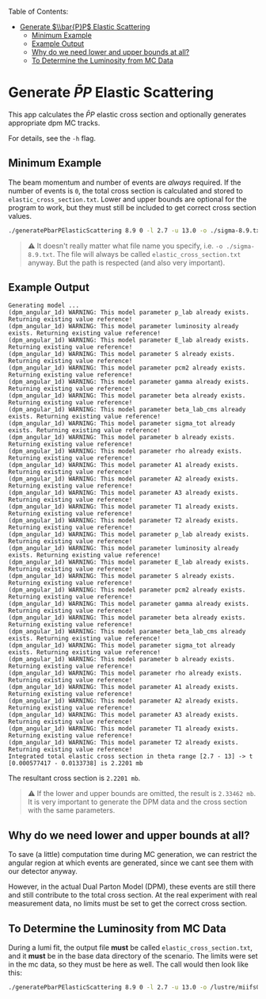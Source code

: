 Table of Contents:

- [Generate $\\bar{P}P$ Elastic Scattering](#generate-barpp-elastic-scattering)
  - [Minimum Example](#minimum-example)
  - [Example Output](#example-output)
  - [Why do we need lower and upper bounds at all?](#why-do-we-need-lower-and-upper-bounds-at-all)
  - [To Determine the Luminosity from MC Data](#to-determine-the-luminosity-from-mc-data)

# Generate $\bar{P}P$ Elastic Scattering

This app calculates the $\bar{P}P$ elastic cross section and optionally generates appropriate dpm MC tracks.

For details, see the `-h` flag.

## Minimum Example

The beam momentum and number of events are *always* required. If the number of events is `0`, the total cross section is calculated and stored to `elastic_cross_section.txt`. Lower and upper bounds are optional for the program to work, but they must still be included to get correct cross section values.

```bash
./generatePbarPElasticScattering 8.9 0 -l 2.7 -u 13.0 -o ./sigma-8.9.txt
```

> :warning: It doesn't really matter what file name you specify, i.e. `-o ./sigma-8.9.txt`. The file will always be called `elastic_cross_section.txt` anyway. But the path is respected (and also very important).

## Example Output

```
Generating model ... 
(dpm_angular_1d) WARNING: This model parameter p_lab already exists. Returning existing value reference!
(dpm_angular_1d) WARNING: This model parameter luminosity already exists. Returning existing value reference!
(dpm_angular_1d) WARNING: This model parameter E_lab already exists. Returning existing value reference!
(dpm_angular_1d) WARNING: This model parameter S already exists. Returning existing value reference!
(dpm_angular_1d) WARNING: This model parameter pcm2 already exists. Returning existing value reference!
(dpm_angular_1d) WARNING: This model parameter gamma already exists. Returning existing value reference!
(dpm_angular_1d) WARNING: This model parameter beta already exists. Returning existing value reference!
(dpm_angular_1d) WARNING: This model parameter beta_lab_cms already exists. Returning existing value reference!
(dpm_angular_1d) WARNING: This model parameter sigma_tot already exists. Returning existing value reference!
(dpm_angular_1d) WARNING: This model parameter b already exists. Returning existing value reference!
(dpm_angular_1d) WARNING: This model parameter rho already exists. Returning existing value reference!
(dpm_angular_1d) WARNING: This model parameter A1 already exists. Returning existing value reference!
(dpm_angular_1d) WARNING: This model parameter A2 already exists. Returning existing value reference!
(dpm_angular_1d) WARNING: This model parameter A3 already exists. Returning existing value reference!
(dpm_angular_1d) WARNING: This model parameter T1 already exists. Returning existing value reference!
(dpm_angular_1d) WARNING: This model parameter T2 already exists. Returning existing value reference!
(dpm_angular_1d) WARNING: This model parameter p_lab already exists. Returning existing value reference!
(dpm_angular_1d) WARNING: This model parameter luminosity already exists. Returning existing value reference!
(dpm_angular_1d) WARNING: This model parameter E_lab already exists. Returning existing value reference!
(dpm_angular_1d) WARNING: This model parameter S already exists. Returning existing value reference!
(dpm_angular_1d) WARNING: This model parameter pcm2 already exists. Returning existing value reference!
(dpm_angular_1d) WARNING: This model parameter gamma already exists. Returning existing value reference!
(dpm_angular_1d) WARNING: This model parameter beta already exists. Returning existing value reference!
(dpm_angular_1d) WARNING: This model parameter beta_lab_cms already exists. Returning existing value reference!
(dpm_angular_1d) WARNING: This model parameter sigma_tot already exists. Returning existing value reference!
(dpm_angular_1d) WARNING: This model parameter b already exists. Returning existing value reference!
(dpm_angular_1d) WARNING: This model parameter rho already exists. Returning existing value reference!
(dpm_angular_1d) WARNING: This model parameter A1 already exists. Returning existing value reference!
(dpm_angular_1d) WARNING: This model parameter A2 already exists. Returning existing value reference!
(dpm_angular_1d) WARNING: This model parameter A3 already exists. Returning existing value reference!
(dpm_angular_1d) WARNING: This model parameter T1 already exists. Returning existing value reference!
(dpm_angular_1d) WARNING: This model parameter T2 already exists. Returning existing value reference!
Integrated total elastic cross section in theta range [2.7 - 13] -> t [0.000577417 - 0.0133738] is 2.2201 mb
```

The resultant cross section is `2.2201 mb`.

> :warning: If the lower and upper bounds are omitted, the result is `2.33462 mb`. It is very important to generate the DPM data and the cross section with the same parameters.

## Why do we need lower and upper bounds at all?

To save (a little) computation time during MC generation, we can restrict the angular region at which events are generated, since we cant see them with our detector anyway.

However, in the actual Dual Parton Model (DPM), these events are still there and still contribute to the total cross section. At the real experiment with real measurement data, no limits must be set to get the correct cross section.

## To Determine the Luminosity from MC Data

During a lumi fit, the output file **must** be called `elastic_cross_section.txt`, and it **must** be in the base data directory of the scenario. The limits were set in the mc data, so they must be here as well. The call would then look like this:

```bash
./generatePbarPElasticScattering 8.9 0 -l 2.7 -u 13.0 -o /lustre/miifs05/scratch/him-specf/paluma/roklasen/LumiFit/plab_8.90GeV/dpm_elastic_theta_2.7-13.0mrad_recoil_corrected/ip_offset_XYZDXDYDZ_0.0_0.0_0.0_0.0_0.0_0.0/beam_grad_XYDXDY_0.0_0.0_0.0_0.0/no_geo_misalignment/100000/elastic_cross_section.txt
```